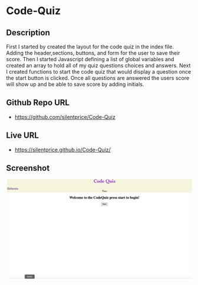 # Code-Quiz

## Description
First I started by created the layout for the code quiz in the index file. Adding the header,sections, buttons, and form for the user to save their score. Then I started Javascript defining a list of global variables and created an array to hold all of my quiz questions choices and answers. Next I created functions to start the code quiz that would display a question once the start button is clicked. Once all questions are answered the users score will show up and be able to save score by adding initials. 

## Github Repo URL
* https://github.com/silentprice/Code-Quiz

## Live URL
* https://silentprice.github.io/Code-Quiz/

## Screenshot
![screenshot](./assets/images/code-quiz-screenshot.png)